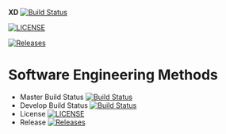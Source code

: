 **XD**
[![Build Status](https://travis-ci.org/THEVlLLAlN/sem.svg?branch=master)](https://travis-ci.org/THEVlLLAlN/sem)

[![LICENSE](https://img.shields.io/github/license/THEVlLLAlN/sem.svg?style=flat-square)](https://github.com/THEVlLLAlN/sem/blob/master/LICENSE)

[![Releases](https://img.shields.io/github/release/THEVlLLAlN/sem/all.svg?style=flat-square)](https://github.com/THEVlLLAlN/sem/releases)


# Software Engineering Methods

- Master Build Status [![Build Status](https://travis-ci.org/THEVlLLAlN/sem.svg?branch=master)](https://travis-ci.org/THEVlLLAlN//sem)
- Develop Build Status [![Build Status](https://travis-ci.org/THEVlLLAlN//sem.svg?branch=develop)](https://travis-ci.org/THEVlLLAlN//sem)
- License [![LICENSE](https://img.shields.io/github/license/THEVlLLAlN//sem.svg?style=flat-square)](https://github.com/THEVlLLAlN//sem/blob/master/LICENSE)
- Release [![Releases](https://img.shields.io/github/release/THEVlLLAlN//sem/all.svg?style=flat-square)](https://github.com/THEVlLLAlN//sem/releases)
